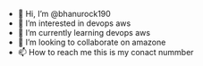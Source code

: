 - 👋 Hi, I’m @bhanurock190
- 👀 I’m interested in devops aws
- 🌱 I’m currently learning devops aws
- 💞️ I’m looking to collaborate on amazone
- 📫 How to reach me this is my conact nummber

<!---
bhanurock190/bhanurock190 is a ✨ special ✨ repository because its `README.md` (this file) appears on your GitHub profile.
You can click the Preview link to take a look at your changes.
--->
